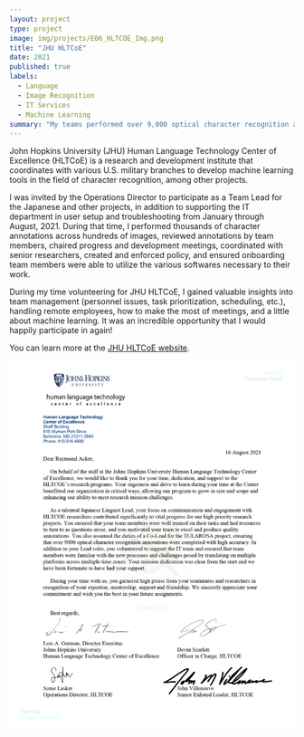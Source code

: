 ```yaml
---
layout: project
type: project
image: img/projects/E06_HLTCOE_Img.png
title: "JHU HLTCoE"
date: 2021
published: true
labels:
  - Language
  - Image Recognition
  - IT Services
  - Machine Learning
summary: "My teams performed over 9,000 optical character recognition annotations. I performed IT services for remote employees and volunteers."
---
```


John Hopkins University (JHU) Human Language Technology Center of Excellence (HLTCoE) is a research and development institute that coordinates with various U.S. military branches to develop machine learning tools in the field of character recognition, among other projects.

I was invited by the Operations Director to participate as a Team Lead for the Japanese and other projects, in addition to supporting the IT department in user setup and troubleshooting from January through August, 2021. During that time, I performed thousands of character annotations across hundreds of images, reviewed annotations by team members, chaired progress and development meetings, coordinated with senior researchers, created and enforced policy, and ensured onboarding team members were able to utilize the various softwares necessary to their work.

During my time volunteering for JHU HLTCoE, I gained valuable insights into team management (personnel issues, task prioritization, scheduling, etc.), handling remote employees, how to make the most of meetings, and a little about machine learning. It was an incredible opportunity that I would happily participate in again!

You can learn more at the [JHU HLTCoE website](https://hltcoe.jhu.edu).

<img src="../img/projects/E06_HLTCOE_LOA.png" class="img-fluid" alt="...">
